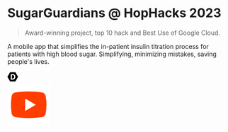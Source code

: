 # SugarGuardians @ HopHacks 2023

> Award-winning project, top 10 hack and Best Use of Google Cloud.

A mobile app that simplifies the in-patient insulin titration process for patients with high blood sugar. Simplifying, minimizing mistakes, saving people's lives.

[![Devpost](./docs/images/devpost.svg)](https://devpost.com/software/569099)  
[![Youtube](./docs/images/icons8-youtube.svg)](https://youtu.be/-ziZ5leNQZ4)
